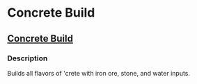 # Concrete Build

## [Concrete Build](https://factoriobin.com/post/gcdvcr)

### Description
Builds all flavors of 'crete with iron ore, stone, and water inputs.